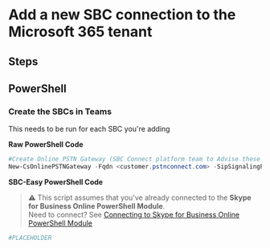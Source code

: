 # Add a new SBC connection to the Microsoft 365 tenant

## Steps


## PowerShell
### Create the SBCs in Teams
This needs to be run for each SBC you're adding

<i class="fas fa-terminal"></i> **Raw PowerShell Code**

````PowerShell
#Create Online PSTN Gateway (SBC Connect platform team to Advise these details) 
New-CsOnlinePSTNGateway -Fqdn <customer.pstnconnect.com> -SipSignalingPort <TLS Port> -MaxConcurrentSessions <channels> -ForwardCallHistory $true -Enabled $true -ForwardPai $true
````

<i class="fas fa-keyboard"></i> **SBC-Easy PowerShell Code**
> ⚠ This script assumes that you've already connected to the **Skype for Business Online PowerShell Module**.\
Need to connect? See [Connecting to Skype for Business Online PowerShell Module](connecting-to-sfbo-ps-module.md)

````PowerShell
#PLACEHOLDER
````
